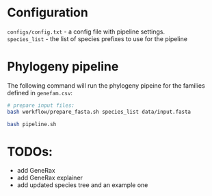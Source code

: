# Configuration  


`configs/config.txt` - a config file with pipeline settings.   
`species_list` - the list of species prefixes to use for the pipeline  

# Phylogeny pipeline   

The following command will run the phylogeny pipeine for the families defined in `genefam.csv`:  

```bash 
# prepare input files:
bash workflow/prepare_fasta.sh species_list data/input.fasta
```


```bash
bash pipeline.sh   
```

# TODOs:   

- add GeneRax 
- add GeneRax explainer   
- add updated species tree and an example one 

